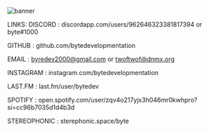 ![banner](https://i.imgur.com/QtWfsse.jpeg)

LINKS:
DISCORD : discordapp.com/users/962646323381817394 or byte#1000

GITHUB : github.com/bytedevelopmentation

EMAIL : byredev2000@gmail.com or twoftwof@dnmx.org

INSTAGRAM : instagram.com/bytedevelopmentation

LAST.FM : last.fm/user/bytedev

SPOTIFY : open.spotify.com/user/zqv4o217yjx3h046mr0kwhpro?si=cc96b7035d1d4b3d

STEREOPHONIC : sterephonic.space/byte
